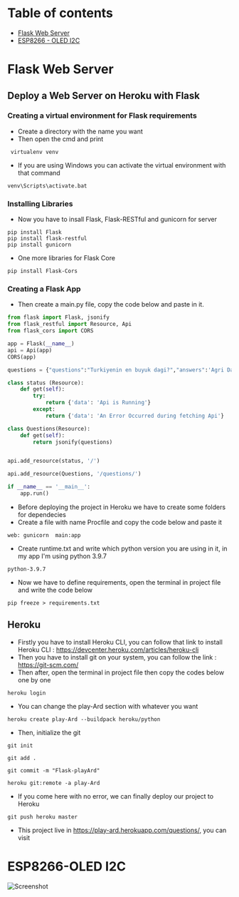 # Table of contents

* [Flask Web Server](#flask-web-server)
* [ESP8266 - OLED I2C](#esp8266-oled-i2c)

Flask Web Server
============

## Deploy a Web Server on Heroku with Flask

### Creating a virtual environment for Flask requirements

- Create a directory with the name you want
- Then open the cmd and print 
```
 virtualenv venv
```
- If you are using Windows you can activate the virtual environment with that command
```
venv\Scripts\activate.bat
```
### Installing Libraries
- Now you have to insall Flask, Flask-RESTful and gunicorn for server
```
pip install Flask
pip install flask-restful
pip install gunicorn
```
- One more libraries for Flask Core
```
pip install Flask-Cors
```
### Creating a Flask App
- Then create a main.py file, copy the code below and paste in it.
```python
from flask import Flask, jsonify
from flask_restful import Resource, Api
from flask_cors import CORS

app = Flask(__name__)
api = Api(app)
CORS(app)

questions = {"questions":"Turkiyenin en buyuk dagi?","answers":'Agri Dagi'}

class status (Resource):
    def get(self):
        try:
            return {'data': 'Api is Running'}
        except:
            return {'data': 'An Error Occurred during fetching Api'}

class Questions(Resource):
    def get(self):
        return jsonify(questions)


api.add_resource(status, '/')

api.add_resource(Questions, '/questions/')

if __name__ == '__main__':
    app.run()
```
- Before deploying the project in Heroku we have to create some folders for dependecies
- Create a file with name Procfile and copy the code below and paste it
```
web: gunicorn  main:app
```
- Create runtime.txt and write which python version you are using in it, in my app I'm using python 3.9.7
```
python-3.9.7
```
- Now we have to define requirements, open the terminal in project file and write the code below
```
pip freeze > requirements.txt
```
## Heroku
- Firstly you have to install Heroku CLI, you can follow that link to install Heroku CLI : https://devcenter.heroku.com/articles/heroku-cli
- Then you have to install git on your system, you can follow the link : https://git-scm.com/
- Then after, open the terminal in project file then copy the codes below one by one
```
heroku login
```
- You can change the play-Ard section with whatever you want
```
heroku create play-Ard --buildpack heroku/python
```
- Then, initialize the git
```
git init
```
```
git add .
```
```
git commit -m "Flask-playArd"
```
```
heroku git:remote -a play-Ard
```
- If you come here with no error, we can finally deploy our project to Heroku 
```
git push heroku master
```
- This project live in https://play-ard.herokuapp.com/questions/, you can visit

ESP8266-OLED I2C
============

![Screenshot](/es8266-oled.png)
